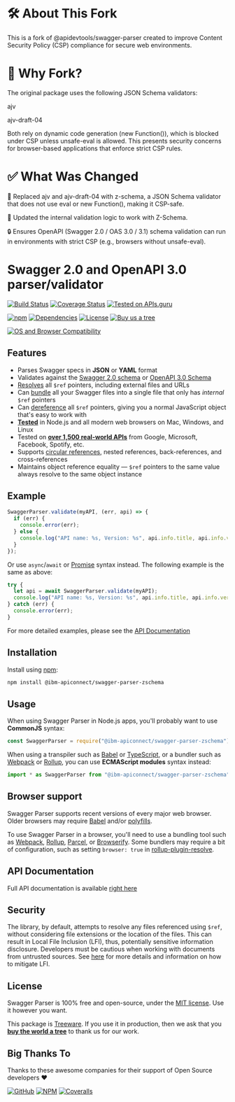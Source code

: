 # 🛠️ About This Fork
This is a fork of @apidevtools/swagger-parser created to improve Content Security Policy (CSP) compliance for secure web environments.

# 🚨 Why Fork?
The original package uses the following JSON Schema validators:

ajv

ajv-draft-04

Both rely on dynamic code generation (new Function()), which is blocked under CSP unless unsafe-eval is allowed. This presents security concerns for browser-based applications that enforce strict CSP rules.

# ✅ What Was Changed
🔁 Replaced ajv and ajv-draft-04 with z-schema, a JSON Schema validator that does not use eval or new Function(), making it CSP-safe.

🧪 Updated the internal validation logic to work with Z-Schema.

🔒 Ensures OpenAPI (Swagger 2.0 / OAS 3.0 / 3.1) schema validation can run in environments with strict CSP (e.g., browsers without unsafe-eval).


# Swagger 2.0 and OpenAPI 3.0 parser/validator

[![Build Status](https://github.com/APIDevTools/swagger-parser/workflows/CI-CD/badge.svg?branch=master)](https://github.com/APIDevTools/swagger-parser/actions)
[![Coverage Status](https://coveralls.io/repos/github/APIDevTools/swagger-parser/badge.svg?branch=master)](https://coveralls.io/github/APIDevTools/swagger-parser)
[![Tested on APIs.guru](https://api.apis.guru/badges/tested_on.svg)](https://apis.guru/browse-apis/)

[![npm](https://img.shields.io/npm/v/@apidevtools/swagger-parser.svg)](https://www.npmjs.com/package/@apidevtools/swagger-parser)
[![Dependencies](https://david-dm.org/APIDevTools/swagger-parser.svg)](https://david-dm.org/APIDevTools/swagger-parser)
[![License](https://img.shields.io/npm/l/@apidevtools/swagger-parser.svg)](LICENSE)
[![Buy us a tree](https://img.shields.io/badge/Treeware-%F0%9F%8C%B3-lightgreen)](https://shop.protect.earth/)

[![OS and Browser Compatibility](https://apidevtools.com/img/badges/ci-badges-with-ie.svg)](https://github.com/APIDevTools/swagger-parser/actions)

## Features

- Parses Swagger specs in **JSON** or **YAML** format
- Validates against the [Swagger 2.0 schema](https://github.com/OAI/OpenAPI-Specification/blob/master/schemas/v2.0/schema.json) or [OpenAPI 3.0 Schema](https://github.com/OAI/OpenAPI-Specification/blob/master/schemas/v3.0/schema.json)
- [Resolves](https://apidevtools.com/swagger-parser/docs/swagger-parser.html#resolveapi-options-callback) all `$ref` pointers, including external files and URLs
- Can [bundle](https://apidevtools.com/swagger-parser/docs/swagger-parser.html#bundleapi-options-callback) all your Swagger files into a single file that only has _internal_ `$ref` pointers
- Can [dereference](https://apidevtools.com/swagger-parser/docs/swagger-parser.html#dereferenceapi-options-callback) all `$ref` pointers, giving you a normal JavaScript object that's easy to work with
- **[Tested](https://github.com/APIDevTools/swagger-parser/actions)** in Node.js and all modern web browsers on Mac, Windows, and Linux
- Tested on **[over 1,500 real-world APIs](https://apis.guru/browse-apis/)** from Google, Microsoft, Facebook, Spotify, etc.
- Supports [circular references](https://apidevtools.com/swagger-parser/docs/#circular-refs), nested references, back-references, and cross-references
- Maintains object reference equality &mdash; `$ref` pointers to the same value always resolve to the same object instance



## Example

```javascript
SwaggerParser.validate(myAPI, (err, api) => {
  if (err) {
    console.error(err);
  } else {
    console.log("API name: %s, Version: %s", api.info.title, api.info.version);
  }
});
```

Or use `async`/`await` or [Promise](http://javascriptplayground.com/blog/2015/02/promises/) syntax instead. The following example is the same as above:

```javascript
try {
  let api = await SwaggerParser.validate(myAPI);
  console.log("API name: %s, Version: %s", api.info.title, api.info.version);
} catch (err) {
  console.error(err);
}
```

For more detailed examples, please see the [API Documentation](https://apidevtools.com/swagger-parser/docs/)

## Installation

Install using [npm](https://docs.npmjs.com/about-npm/):

```bash
npm install @ibm-apiconnect/swagger-parser-zschema
```

## Usage

When using Swagger Parser in Node.js apps, you'll probably want to use **CommonJS** syntax:

```javascript
const SwaggerParser = require("@ibm-apiconnect/swagger-parser-zschema");
```

When using a transpiler such as [Babel](https://babeljs.io/) or [TypeScript](https://www.typescriptlang.org/), or a bundler such as [Webpack](https://webpack.js.org/) or [Rollup](https://rollupjs.org/), you can use **ECMAScript modules** syntax instead:

```javascript
import * as SwaggerParser from "@ibm-apiconnect/swagger-parser-zschema";
```

## Browser support

Swagger Parser supports recent versions of every major web browser. Older browsers may require [Babel](https://babeljs.io/) and/or [polyfills](https://babeljs.io/docs/en/next/babel-polyfill).

To use Swagger Parser in a browser, you'll need to use a bundling tool such as [Webpack](https://webpack.js.org/), [Rollup](https://rollupjs.org/), [Parcel](https://parceljs.org/), or [Browserify](http://browserify.org/). Some bundlers may require a bit of configuration, such as setting `browser: true` in [rollup-plugin-resolve](https://github.com/rollup/rollup-plugin-node-resolve).

## API Documentation

Full API documentation is available [right here](https://apidevtools.com/swagger-parser/docs/)

## Security

The library, by default, attempts to resolve any files referenced using `$ref`, without considering file extensions or the location of the files. This can result in Local File Inclusion (LFI), thus, potentially sensitive information disclosure. Developers must be cautious when working with documents from untrusted sources. See [here](SECURITY.md) for more details and information on how to mitigate LFI.


## License

Swagger Parser is 100% free and open-source, under the [MIT license](LICENSE). Use it however you want.

This package is [Treeware](http://treeware.earth). If you use it in production, then we ask that you [**buy the world a tree**](https://shop.protect.earth) to thank us for our work.

## Big Thanks To

Thanks to these awesome companies for their support of Open Source developers ❤

[![GitHub](https://apidevtools.com/img/badges/github.svg)](https://github.com/open-source)
[![NPM](https://apidevtools.com/img/badges/npm.svg)](https://www.npmjs.com/)
[![Coveralls](https://apidevtools.com/img/badges/coveralls.svg)](https://coveralls.io)
